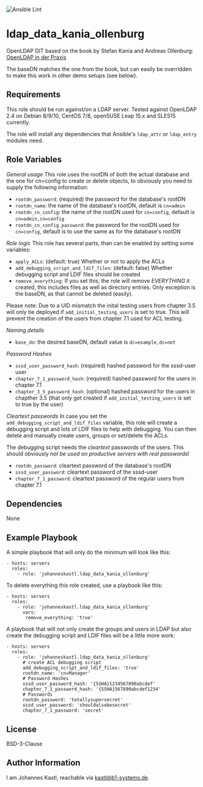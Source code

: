 ![Ansible Lint](https://github.com/johanneskastl/ansible-role-ldap_data_kania_ollenburg/workflows/Ansible%20Lint/badge.svg)

ldap_data_kania_ollenburg
=========

OpenLDAP DIT based on the book by Stefan Kania and Andreas Ollenburg:
[OpenLDAP in der Praxis](https://www.hanser-kundencenter.de/fachbuch/artikel/9783446463875)

The baseDN matches the one from the book, but can easily be overridden to make this work in other demo setups (see below).

Requirements
------------

This role should be run against/on a LDAP server. Tested against OpenLDAP 2.4 on Debian 8/9/10, CentOS 7/8, openSUSE Leap 15.x and SLES15 currently.

The role will install any dependencies that Ansible's `ldap_attr` or `ldap_entry` modules need.

Role Variables
--------------

*General usage*
This role uses the rootDN of both the actual database and the one for cn=config to create or delete objects, to obviously you need to supply the following information:

- `rootdn_password`: (required) the password for the database's rootDN
- `rootdn_name`: the name of the database's rootDN, default is `cn=admin`
- `rootdn_cn_config`: the name of the rootDN used for `cn=config`, default is `cn=admin,cn=config`
- `rootdn_cn_config_password`: the password for the rootDN used for `cn=config`, default is to use the same as for the database's rootDN

*Role logic*
This role has several parts, than can be enabled by setting some variables:
- `apply_ACLs`: (default: true) Whether or not to apply the ACLs
- `add_debugging_script_and_ldif_files`: (default: false) Whether debugging script and LDIF files should be created
- `remove_everything`: If you set this, the role will remove *EVERYTHING* it created, this includes files as well as directory entries. Only exception is the baseDN, as that cannot be deleted (easily).

Please note:
Due to a UID mismatch the inital testing users from chapter 3.5 will only be deployed if `add_initial_testing_users` is set to true. This will prevent the creation of the users from chapter 7.1 used for ACL testing.

*Naming details*

- `base_dn`: the desired baseDN, default value is `dc=example,dc=net`

*Password Hashes*
- `sssd_user_password_hash`: (required) hashed password for the sssd-user user
- `chapter_7_1_password_hash`: (required) hashed password for the users in chapter 7.1
- `chapter_3_5_password_hash`: (optional) hashed password for the users in chapther 3.5 (that only get created if `add_initial_testing_users` is set to true by the user)

*Cleartext passwords*
In case you set the `add_debugging_script_and_ldif_files` variable, this role will create a debugging script and lots of LDIF files to help with debugging. You can then delete and manually create users, groups or set/delete the ACLs.

The debugging script needs the *cleartext* passwords of the users. This should obviously *not be used on productive servers with real passwords*!

- `rootdn_password`: cleartext password of the database's rootDN
- `sssd_user_password`: cleartext password of the sssd-user
- `chapter_7_1_password`: cleartext password of the regular users from chapter 7.1

Dependencies
------------

None

Example Playbook
----------------

A simple playbook that will only do the minimum will look like this:
```
- hosts: servers
  roles:
    - role: 'johanneskastl.ldap_data_kania_ollenburg'
```

To delete everything this role created, use a playbook like this:
```
- hosts: servers
  roles:
    - role: 'johanneskastl.ldap_data_kania_ollenburg'
      vars:
       remove_everything: 'true'
```

A playbook that will not only create the groups and users in LDAP but also create the debugging script and LDIF files will be a little more work:
```
- hosts: servers
  roles:
    - role: 'johanneskastl.ldap_data_kania_ollenburg'
      # create ACL debugging script
      add_debugging_script_and_ldif_files: 'true'
      rootdn_name: 'cn=Manager'
      # Password Hashes
      sssd_user_password_hash: '{SSHA}1234567890abcdef'
      chapter_7_1_password_hash: '{SSHA}567890abcdef1234'
      # Passwords
      rootdn_password: 'totallysupersecret'
      sssd_user_password: 'shouldalsobesecret'
      chapter_7_1_password: 'secret'
```

License
-------

BSD-3-Clause

Author Information
------------------

I am Johannes Kastl, reachable via kastl@b1-systems.de.

